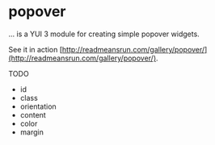 # popover

... is a YUI 3 module for creating simple popover widgets.

See it in action [http://readmeansrun.com/gallery/popover/](http://readmeansrun.com/gallery/popover/).

TODO

* id
* class
* orientation
* content
* color
* margin

